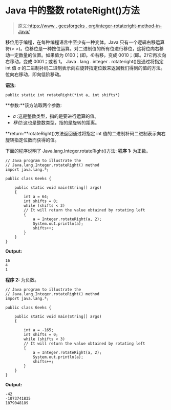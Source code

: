 # Java 中的整数 rotateRight()方法

> 原文:[https://www . geesforgeks . org/integer-rotateright-method-in-Java/](https://www.geeksforgeeks.org/integer-rotateright-method-in-java/)

移位用于编程，在每种编程语言中至少有一种变体。Java 只有一个逻辑右移运算符(> >)。位移位是一种按位运算。对二进制值的所有位进行移位，这将位向右移动一定数量的位置。如果值为 0100；(即。4)右移，变成 0010；(即。2)它再次向右移动，变成 0001；或者 1。
Java . lang . integer . rotateright()是通过将指定 int 值 *a* 的二进制补码二进制表示向右旋转指定位数来返回我们得到的值的方法。位向右移动，即向低阶移动。

**语法:**

```
public static int rotateRight(*int a, int shifts*)
```

**参数:**该方法取两个参数:

*   *a* :这是整数类型，指的是要进行运算的值。
*   *移位*:这也是整数类型，指的是旋转的距离。

**return:**rotateRight()方法返回通过将指定 int 值的二进制补码二进制表示向右旋转指定位数而获得的值。

下面的程序说明了 Java.lang.Integer.rotateRight()方法:
**程序 1:** 为正数。

```
// Java program to illustrate the
// Java.lang.Integer.rotateRight() method
import java.lang.*;

public class Geeks {

    public static void main(String[] args)
    {
        int a = 64;
        int shifts = 0;
        while (shifts < 3)
        // It will return the value obtained by rotating left
        {
            a = Integer.rotateRight(a, 2);
            System.out.println(a);
            shifts++;
        }
    }
}
```

**Output:**

```
16
4
1

```

**程序 2:** 为负数。

```
// Java program to illustrate the
// Java.lang.Integer.rotateRight() method
import java.lang.*;

public class Geeks {

    public static void main(String[] args)
    {

        int a = -165;
        int shifts = 0;
        while (shifts < 3)
        // It will return the value obtained by rotating left
        {
            a = Integer.rotateRight(a, 2);
            System.out.println(a);
            shifts++;
        }
    }
}
```

**Output:**

```
-42
-1073741835
1879048189

```